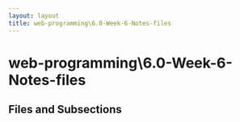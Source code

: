 ```yaml
---
layout: layout
title: web-programming\6.0-Week-6-Notes-files
---
```


# web-programming\6.0-Week-6-Notes-files

## Files and Subsections

